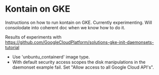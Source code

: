 # Kontain on GKE

Instructions on how to run kontain on GKE. Currently experimenting. Will consolodate into coherent doc when we know how to do it.

Results of experiments with <https://github.com/GoogleCloudPlatform/solutions-gke-init-daemonsets-tutorial>

- Use 'unbuntu_containerd' image type.
- With default security access scopes the disk manipulations in the daemonset example fail. Set "Allow access to all Google Cloud API's".
